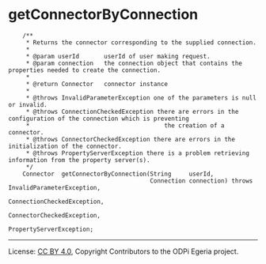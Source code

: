 <!-- SPDX-License-Identifier: CC-BY-4.0 -->
<!-- Copyright Contributors to the ODPi Egeria project. -->

# getConnectorByConnection

```
    /**
     * Returns the connector corresponding to the supplied connection.
     *
     * @param userId       userId of user making request.
     * @param connection   the connection object that contains the properties needed to create the connection.
     *
     * @return Connector   connector instance
     *
     * @throws InvalidParameterException one of the parameters is null or invalid.
     * @throws ConnectionCheckedException there are errors in the configuration of the connection which is preventing
     *                                      the creation of a connector.
     * @throws ConnectorCheckedException there are errors in the initialization of the connector.
     * @throws PropertyServerException there is a problem retrieving information from the property server(s).
     */
    Connector  getConnectorByConnection(String     userId,
                                        Connection connection) throws InvalidParameterException,
                                                                      ConnectionCheckedException,
                                                                      ConnectorCheckedException,
                                                                      PropertyServerException;
```




----
License: [CC BY 4.0](https://creativecommons.org/licenses/by/4.0/),
Copyright Contributors to the ODPi Egeria project.